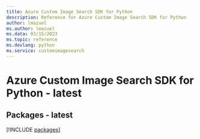 ```yaml
---
title: Azure Custom Image Search SDK for Python
description: Reference for Azure Custom Image Search SDK for Python
author: lmazuel
ms.author: lmazuel
ms.data: 03/15/2023
ms.topic: reference
ms.devlang: python
ms.service: customimagesearch
---
```

# Azure Custom Image Search SDK for Python - latest
## Packages - latest
[!INCLUDE [packages](custom-image-search-index.md)]